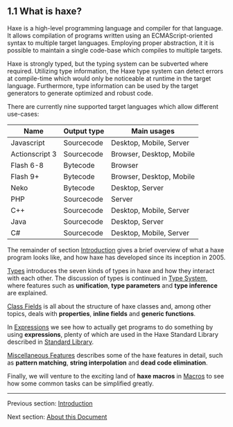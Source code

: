 ## 1.1 What is haxe?

Haxe is a high-level programming language and compiler for that language. It allows compilation of programs written using an ECMAScript-oriented syntax to multiple target languages. Employing proper abstraction, it it is possible to maintain a single code-base which compiles to multiple targets.

Haxe is strongly typed, but the typing system can be subverted where required. Utilizing type information, the Haxe type system can detect errors at compile-time which would only be noticeable at runtime in the target language. Furthermore, type information can be used by the target generators to generate optimized and robust code.

There are currently nine supported target languages which allow different use-cases:


Name  | Output type  | Main usages 
 --- | --- | ---
Javascript  | Sourcecode  | Desktop, Mobile, Server 
Actionscript 3  | Sourcecode  | Browser, Desktop, Mobile 
Flash 6-8  | Bytecode  | Browser 
Flash 9+  | Bytecode  | Browser, Desktop, Mobile 
 Neko  | Bytecode  | Desktop, Server 
PHP  | Sourcecode  | Server 
C++  | Sourcecode  | Desktop, Mobile, Server 
Java  | Sourcecode  | Desktop, Server 
C#  | Sourcecode  | Desktop, Mobile, Server 
 

The remainder of section [Introduction](1-Introduction.md) gives a brief overview of what a haxe program looks like, and how haxe has developed since its inception in 2005.

[Types](2-Types.md) introduces the seven kinds of types in haxe and how they interact with each other. The discussion of types is continued in [Type System](3-Type_System.md), where features such as **unification**, **type parameters** and **type inference** are explained.

[Class Fields](4-Class_Fields.md) is all about the structure of haxe classes and, among other topics, deals with **properties**, **inline fields** and **generic functions**.

In [Expressions](5-Expressions.md) we see how to actually get programs to do something by using **expressions**, plenty of which are used in the Haxe Standard Library described in [Standard Library](6-Standard_Library.md).

[Miscellaneous Features](7-Miscellaneous_Features.md) describes some of the haxe features in detail, such as **pattern matching**, **string interpolation** and **dead code elimination**.

Finally, we will venture to the exciting land of **haxe macros** in [Macros](8-Macros.md) to see how some common tasks can be simplified greatly.

---

Previous section: [Introduction](1-Introduction.md)

Next section: [About this Document](1.2-About_this_Document.md)